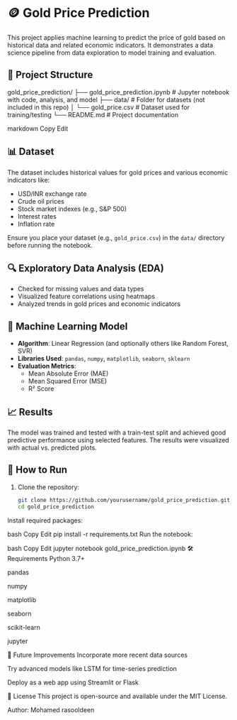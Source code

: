 # 🪙 Gold Price Prediction

This project applies machine learning to predict the price of gold based on historical data and related economic indicators. It demonstrates a data science pipeline from data exploration to model training and evaluation.

## 📁 Project Structure

gold_price_prediction/
├── gold_price_prediction.ipynb # Jupyter notebook with code, analysis, and model
├── data/ # Folder for datasets (not included in this repo)
│ └── gold_price.csv # Dataset used for training/testing
└── README.md # Project documentation

markdown
Copy
Edit

## 📊 Dataset

The dataset includes historical values for gold prices and various economic indicators like:

- USD/INR exchange rate
- Crude oil prices
- Stock market indexes (e.g., S&P 500)
- Interest rates
- Inflation rate

Ensure you place your dataset (e.g., `gold_price.csv`) in the `data/` directory before running the notebook.

## 🔍 Exploratory Data Analysis (EDA)

- Checked for missing values and data types
- Visualized feature correlations using heatmaps
- Analyzed trends in gold prices and economic indicators

## 🧠 Machine Learning Model

- **Algorithm**: Linear Regression (and optionally others like Random Forest, SVR)
- **Libraries Used**: `pandas`, `numpy`, `matplotlib`, `seaborn`, `sklearn`
- **Evaluation Metrics**:
  - Mean Absolute Error (MAE)
  - Mean Squared Error (MSE)
  - R² Score

## 📈 Results

The model was trained and tested with a train-test split and achieved good predictive performance using selected features. The results were visualized with actual vs. predicted plots.

## 🚀 How to Run

1. Clone the repository:

   ```bash
   git clone https://github.com/yourusername/gold_price_prediction.git
   cd gold_price_prediction
Install required packages:

bash
Copy
Edit
pip install -r requirements.txt
Run the notebook:

bash
Copy
Edit
jupyter notebook gold_price_prediction.ipynb
🛠 Requirements
Python 3.7+

pandas

numpy

matplotlib

seaborn

scikit-learn

jupyter

📌 Future Improvements
Incorporate more recent data sources

Try advanced models like LSTM for time-series prediction

Deploy as a web app using Streamlit or Flask

📄 License
This project is open-source and available under the MIT License.

Author: Mohamed rasooldeen
